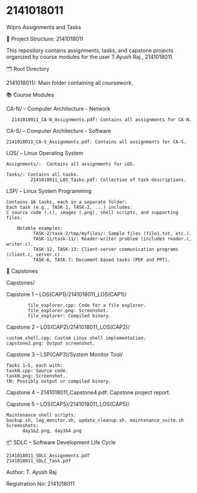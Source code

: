 # 2141018011
Wipro Assignments and Tasks


📁 Project Structure: 2141018011


This repository contains assignments, tasks, and capstone projects organized by course modules for the user T.Ayush Raj , 2141018011.

🗂️ Root Directory


2141018011/: Main folder containing all coursework.



📚 Course Modules


CA-N/ – Computer Architecture - Network


      2141018011_CA-N_Assignments.pdf: Contains all assignments for CA-N.


CA-S/ – Computer Architecture - Software


    2141018011_CA-S_Assignments.pdf: Contains all assignments for CA-S.


LOS/ – Linux Operating System


    Assignments/:  Contains all assignments for LOS.
    
    Tasks/: Contains all tasks.
             2141018011_LOS_Tasks.pdf: Collection of task descriptions.


LSP/ – Linux System Programming


    Contains 16 tasks, each in a separate folder:
    Each task (e.g., TASK-1, TASK-2, ...) includes:
    C source code (.c), images (.png), shell scripts, and supporting files.

        Notable examples:
              TASK-2/task-2/tmp/myfiles/: Sample files (file1.txt, etc.).
              TASK-11/task-11/: Reader-writer problem (includes reader.c, writer.c).
              TASK-12, TASK-13: Client-server communication programs (client.c, server.c).
              TASK-6, TASK-7: Document-based tasks (PDF and PPT).



🧠 Capstones


  Capstones/


Capstone 1 – LOS(CAP1)/2141018011_LOS(CAP1)/
                    
            file_explorer.cpp: Code for a file explorer.
            file_explorer.png: Screenshot.
            file_explorer: Compiled binary.


Capstone 2 – LOS(CAP2)/2141018011_LOS(CAP2)/

    custom_shell.cpp: Custom Linux shell implementation.
    capstone2.png: Output screenshot.


Capstone 3 – LSP(CAP3)/System Monitor Tool/

    Tasks 1–5, each with:
    taskN.cpp: Source code.
    taskN.png: Screenshot.
    tN: Possibly output or compiled binary.



Capstone 4 – 2141018011_Capstone4.pdf: Capstone project report.

Capstone 5 – LOS(CAP5)/2141018011_LOS(CAP5)/

    Maintenance shell scripts:
    backup.sh, log_monitor.sh, update_cleanup.sh, maintenance_suite.sh
    Screenshots:
          day1&2.png, day3&4.png



📦 SDLC – Software Development Life Cycle


    2141018011_SDLC_Assignments.pdf
    2141018011_SDLC_Task.pdf









Author: T. Ayush Raj

Registration No: 2141018011

